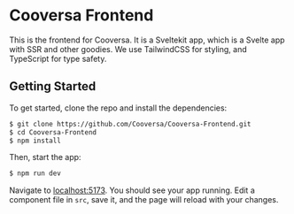 # Cooversa Frontend
This is the frontend for Cooversa. It is a Sveltekit app, which is a Svelte app with SSR and other goodies.
We use TailwindCSS for styling, and TypeScript for type safety.

## Getting Started

To get started, clone the repo and install the dependencies:

```bash
$ git clone https://github.com/Cooversa/Cooversa-Frontend.git
$ cd Cooversa-Frontend
$ npm install
```

Then, start the app:

```bash
$ npm run dev
```

Navigate to [localhost:5173](http://localhost:5173). You should see your app running. 
Edit a component file in `src`, save it, and the page will reload with your changes.